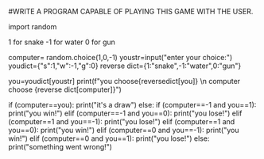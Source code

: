 #WRITE A PROGRAM CAPABLE OF PLAYING THIS GAME WITH THE USER.

import random

1 for snake
-1 for water
0 for gun 

computer= random.choice(1,0,-1)
youstr=input("enter your choice:")
youdict={"s":1,"w":-1,"g":0}
reverse dict={1:"snake",-1:"water",0:"gun"}

you=youdict[youstr]
print(f"you choose{reversedict[you]} \n computer choose {reverse dict[computer]}")

if (computer==you):
print("it's a draw")
else:
if (computer==-1 and you==1):
print("you win!")
elif (computer==-1 and you==0):
print("you lose!")
elif (computer==1 and you==-1):
print("you lose!")
elif (computer==1 and you==0):
print("you win!")
elif (computer==0 and you==-1):
print("you win!")
elif (computer==0 and you==1):
print("you lose!")
else:
print("something went wrong!")
